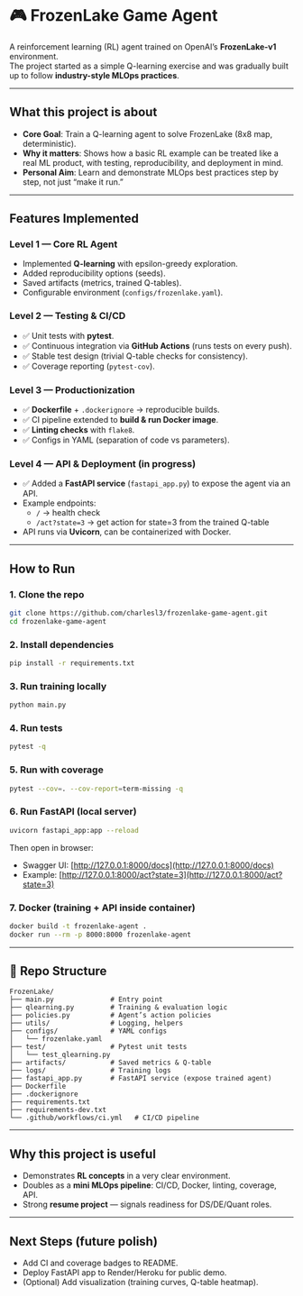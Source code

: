# 🎮 FrozenLake Game Agent

A reinforcement learning (RL) agent trained on OpenAI’s **FrozenLake-v1** environment.  
The project started as a simple Q-learning exercise and was gradually built up to follow **industry-style MLOps practices**.

---

## What this project is about

- **Core Goal**: Train a Q-learning agent to solve FrozenLake (8x8 map, deterministic).  
- **Why it matters**: Shows how a basic RL example can be treated like a real ML product, with testing, reproducibility, and deployment in mind.  
- **Personal Aim**: Learn and demonstrate MLOps best practices step by step, not just “make it run.”

---

## Features Implemented

### Level 1 — Core RL Agent
- Implemented **Q-learning** with epsilon-greedy exploration.  
- Added reproducibility options (seeds).  
- Saved artifacts (metrics, trained Q-tables).  
- Configurable environment (`configs/frozenlake.yaml`).  

### Level 2 — Testing & CI/CD
- ✅ Unit tests with **pytest**.  
- ✅ Continuous integration via **GitHub Actions** (runs tests on every push).  
- ✅ Stable test design (trivial Q-table checks for consistency).  
- ✅ Coverage reporting (`pytest-cov`).  

### Level 3 — Productionization
- ✅ **Dockerfile** + `.dockerignore` → reproducible builds.  
- ✅ CI pipeline extended to **build & run Docker image**.  
- ✅ **Linting checks** with `flake8`.  
- ✅ Configs in YAML (separation of code vs parameters).  

### Level 4 — API & Deployment (in progress)
- ✅ Added a **FastAPI service** (`fastapi_app.py`) to expose the agent via an API.  
- Example endpoints:  
  - `/` → health check  
  - `/act?state=3` → get action for state=3 from the trained Q-table  
- API runs via **Uvicorn**, can be containerized with Docker.  

---

## How to Run

### 1. Clone the repo
```bash
git clone https://github.com/charlesl3/frozenlake-game-agent.git
cd frozenlake-game-agent
```

### 2. Install dependencies
```bash
pip install -r requirements.txt
```

### 3. Run training locally
```bash
python main.py
```

### 4. Run tests
```bash
pytest -q
```

### 5. Run with coverage
```bash
pytest --cov=. --cov-report=term-missing -q
```

### 6. Run FastAPI (local server)
```bash
uvicorn fastapi_app:app --reload
```
Then open in browser:
- Swagger UI: [http://127.0.0.1:8000/docs](http://127.0.0.1:8000/docs)  
- Example: [http://127.0.0.1:8000/act?state=3](http://127.0.0.1:8000/act?state=3)  

### 7. Docker (training + API inside container)
```bash
docker build -t frozenlake-agent .
docker run --rm -p 8000:8000 frozenlake-agent
```

---

## 📂 Repo Structure
```
FrozenLake/
├── main.py              # Entry point
├── qlearning.py         # Training & evaluation logic
├── policies.py          # Agent’s action policies
├── utils/               # Logging, helpers
├── configs/             # YAML configs
│   └── frozenlake.yaml
├── test/                # Pytest unit tests
│   └── test_qlearning.py
├── artifacts/           # Saved metrics & Q-table
├── logs/                # Training logs
├── fastapi_app.py       # FastAPI service (expose trained agent)
├── Dockerfile
├── .dockerignore
├── requirements.txt
├── requirements-dev.txt
└── .github/workflows/ci.yml   # CI/CD pipeline
```

---

## Why this project is useful
- Demonstrates **RL concepts** in a very clear environment.  
- Doubles as a **mini MLOps pipeline**: CI/CD, Docker, linting, coverage, API.  
- Strong **resume project** — signals readiness for DS/DE/Quant roles.  

---

## Next Steps (future polish)
- Add CI and coverage badges to README.  
- Deploy FastAPI app to Render/Heroku for public demo.  
- (Optional) Add visualization (training curves, Q-table heatmap).  
